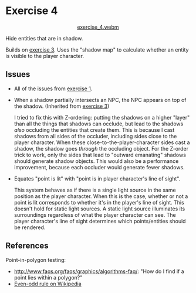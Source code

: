# Exercise 4

<div align="center">

<!-- ../videos/exercise_4.webm -->
[exercise_4.webm](https://github.com/LightAndLight/2d-visibility/assets/2536121/ef258774-0bd8-4c9d-aacf-db3daa40f26e)

</div>

Hide entities that are in shadow.

Builds on [exercise 3](../exercise-3/index.md).
Uses the "shadow map" to calculate whether an entity is visible to the player character.

## Issues

* All of the issues from [exercise 1](../exercise-1/index.md#issues).
* When a shadow partially intersects an NPC, the NPC appears on top of the shadow. (Inherited from
  [exercise 3](../exercise-3/index.md))

  I tried to fix this with Z-ordering: putting the shadows on a higher "layer" than all the things
  that shadows can occlude, but lead to the shadows *also* occluding the entities that create
  them.
  This is because I cast shadows from all sides of the occluder, including sides close to the
  player character.
  When these close-to-the-player-character sides cast a shadow, the shadow goes *through* the
  occluding object.
  For the Z-order trick to work, only the sides that lead to "outward emanating" shadows should
  generate shadow objects.
  This would also be a performance improvement, because each occluder would generate fewer shadows.

* Equates "point is lit" with "point is in player character's line of sight".

  This system behaves as if there is a single light source in the same position as the player
  character.
  When this is the case, whether or not a point is lit corresponds to whether it's in the player's
  line of sight.
  This doesn't hold for static light sources.
  A static light source illuminates its surroundings regardless of what the player character can
  see.
  The player character's line of sight determines which points/entities should be rendered.

## References

Point-in-polygon testing:

* <http://www.faqs.org/faqs/graphics/algorithms-faq/>: "How do I find if a point lies within a polygon?"
* [Even-odd rule on Wikipedia](https://en.m.wikipedia.org/wiki/Even%E2%80%93odd_rule)
